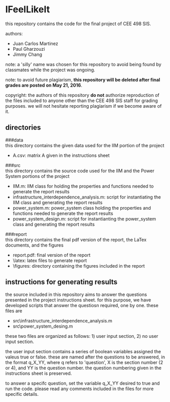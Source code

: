 # IFeelLikeIt
this repository contains the code for the final project of CEE 498 SIS.

authors:
  - Juan Carlos Martinez
  - Paul Gharzouzi
  - Jimmy Chang

note: a 'silly' name was chosen for this repository to avoid being found by classmates while the project was ongoing. 

note: to avoid future plagiarism, **this repository will be deleted after final grades are posted on May 21, 2016**.

copyright: the authors of this repository **do not** authorize reproduction of the files included to anyone other than the CEE 498 SIS staff for grading purposes. we will not hesitate reporting plagiarism if we become aware of it.

## directories

###data\
this directory contains the given data used for the IIM portion of the project
  - A.csv: matrix A given in the instructions sheet

###src\
this directory contains the source code used for the IIM and the Power System portions of the project
  - IIM.m: IIM class for holding the properties and functions needed to generate the report results
  - infrastructure_interdependence_analysis.m: script for instantiating the IIM class and generating the report results
  - power_system.m: power_system class holding the properties and functions needed to generate the report results
  - power_system_design.m: script for instantianting the power_system class and generating the report results
  
###report\
this directory contains the final pdf version of the report, the LaTex documents, and the figures
  - report.pdf: final version of the report
  - \latex: latex files to generate report
  - \figures: directory containing the figures included in the report

## instructions for generating results
the source included in this repository aims to answer the questions presented in the project instructions sheet. for this purpose, we have developed scripts that answer the questiosn required, one by one. these files are 
  - src\infrastructure_interdependence_analysis.m
  - src\power_system_desing.m
  
these two files are organized as follows: 1) user input section, 2) no user input section. 

the user input section contains a series of boolean variables assigned the valeus true or false. these are named after the questions to be answered, in the format q_X_YY, where q refers to 'question', X is the section number (2 or 4), and YY is the question number. the question numbering given in the instructions sheet is preserved.

to answer a specifc question, set the variable q_X_YY desired to true and run the code. please read any comments included in the files for more specific details.
